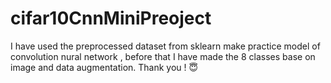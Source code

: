 # cifar10CnnMiniPreoject
I have used the preprocessed dataset from sklearn make practice model of convolution nural network , before that I have made the 8 classes base on image and data augmentation. Thank you ! 😇
